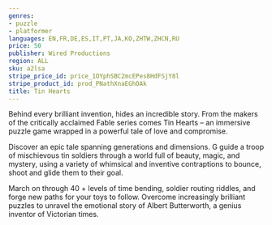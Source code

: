 ```yaml
---
genres:
- puzzle
- platformer
languages: EN,FR,DE,ES,IT,PT,JA,KO,ZHTW,ZHCN,RU
price: 50
publisher: Wired Productions
region: ALL
sku: a2lsa
stripe_price_id: price_1OYphSBC2mcEPes8HdFSjY8l
stripe_product_id: prod_PNathXnaEGhOAk
title: Tin Hearts
---
```


Behind every brilliant invention, hides an incredible story. From the makers of the critically acclaimed Fable series comes Tin Hearts – an immersive puzzle game wrapped in a powerful tale of love and compromise.

Discover an epic tale spanning generations and dimensions. G guide a troop of mischievous tin soldiers through a world full of beauty, magic, and mystery, using a variety of whimsical and inventive contraptions to bounce, shoot and glide them to their goal.

March on through 40 + levels of time bending, soldier routing riddles, and forge new paths for your toys to follow. Overcome increasingly brilliant puzzles to unravel the emotional story of Albert Butterworth, a genius inventor of Victorian times.